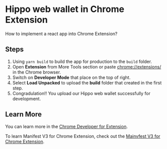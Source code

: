 # Hippo web wallet in Chrome Extension

How to implement a react app into Chrome Extension?

## Steps

1. Using `yarn build` to build the app for production to the `build` folder.
2. Open **Extension** from More Tools section or paste [chrome://extensions/](chrome://extensions/) in the Chrome browser.
3. Switch on **Developer Mode** that place on the top of right.
4. Select **Load Unpacked** to upload the **build** folder that created in the first step.
5. Congradulation!! You upload our Hippo web wallet successfully for development. 

## Learn More 

You can learn more in the [Chrome Developer for Extension](https://developer.chrome.com/docs/extensions/).

To learn Manifest V3 for Chrome Extension, check out the [Mainvfest V3 for Chrome Extension](https://developer.chrome.com/docs/extensions/mv3/intro/).
